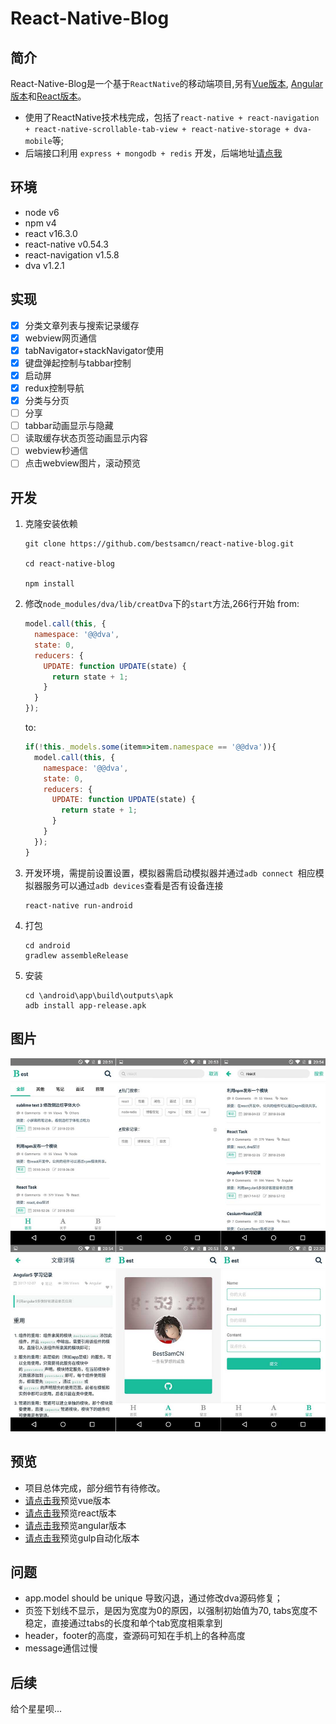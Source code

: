# React-Native-Blog

## 简介
React-Native-Blog是一个基于`ReactNative`的移动端项目,另有[Vue版本](https://github.com/bestsamcn/vue-blog), [Angular版本](https://github.com/bestsamcn/angular-blog)和[React版本](https://github.com/bestsamcn/react-blog)。
- 使用了ReactNative技术栈完成，包括了``react-native + react-navigation + react-native-scrollable-tab-view + react-native-storage + dva-mobile``等;
- 后端接口利用 ``express + mongodb + redis`` 开发，后端地址[请点我](https://github.com/bestsamcn/node-blog)

## 环境
- node v6
- npm  v4
- react  v16.3.0
- react-native v0.54.3
- react-navigation v1.5.8
- dva v1.2.1


## 实现

- [x] 分类文章列表与搜索记录缓存
- [x] webview网页通信
- [X] tabNavigator+stackNavigator使用
- [x] 键盘弹起控制与tabbar控制
- [x] 启动屏
- [x] redux控制导航
- [x] 分类与分页
- [ ] 分享
- [ ] tabbar动画显示与隐藏
- [ ] 读取缓存状态页签动画显示内容
- [ ] webview秒通信
- [ ] 点击webview图片，滚动预览

## 开发
1. 克隆安装依赖
	```
	git clone https://github.com/bestsamcn/react-native-blog.git

	cd react-native-blog

	npm install

	```
2. 修改`node_modules/dva/lib/creatDva`下的`start`方法,266行开始
	from:
	```javascript
	model.call(this, {
	  namespace: '@@dva',
	  state: 0,
	  reducers: {
	    UPDATE: function UPDATE(state) {
	      return state + 1;
	    }
	  }
	});
	```
	to:
	```javascript
	if(!this._models.some(item=>item.namespace == '@@dva')){
      model.call(this, {
        namespace: '@@dva',
        state: 0,
        reducers: {
          UPDATE: function UPDATE(state) {
            return state + 1;
          }
        }
      });
    }
	```
3. 开发环境，需提前设置设置，模拟器需启动模拟器并通过`adb connect `相应模拟器服务可以通过`adb devices`查看是否有设备连接
	```
	react-native run-android
	```
4. 打包
	```
	cd android
	gradlew assembleRelease
	```
5. 安装
	```
	cd \android\app\build\outputs\apk
	adb install app-release.apk
	```

## 图片
![piture](https://raw.githubusercontent.com/bestsamcn/react-native-blog/master/screenshots/view.jpg)

## 预览
- 项目总体完成，部分细节有待修改。
- [请点击我](http://blog.bestsamcn.me/)预览vue版本
- [请点击我](http://react.bestsamcn.me/)预览react版本
- [请点击我](http://angular.bestsamcn.me/)预览angular版本
- [请点击我](http://gulp.bestsamcn.me/)预览gulp自动化版本

## 问题
- app.model should be unique 导致闪退，通过修改dva源码修复；
- 页签下划线不显示，是因为宽度为0的原因，以强制初始值为70, tabs宽度不稳定，直接通过tabs的长度和单个tab宽度相乘拿到
- header，footer的高度，查源码可知在手机上的各种高度
- message通信过慢


## 后续
给个星星呗...

